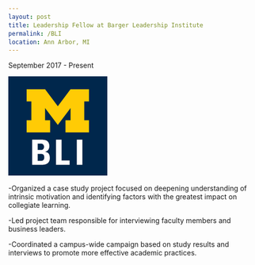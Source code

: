 ```yaml
---
layout: post
title: Leadership Fellow at Barger Leadership Institute
permalink: /BLI
location: Ann Arbor, MI
---
```


September 2017 - Present

![img](https://raw.githubusercontent.com/bencampa/ben_site/master/images/BLI.png)

-Organized a case study project focused on deepening understanding of intrinsic motivation and identifying factors with the greatest impact on collegiate learning.

-Led project team responsible for interviewing faculty members and business leaders.

-Coordinated a campus-wide campaign based on study results and interviews to promote more effective academic practices.
